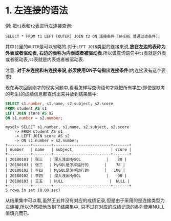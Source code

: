 # 1. 左连接的语法

例: 把`t1`表和`t2`表进行左连接查询:

```
SELECT * FROM t1 LEFT [OUTER] JOIN t2 ON 连接条件 [WHERE 普通过滤条件];
```

其中`[]`里的`OUTER`是可以省略的.对于`LEFT JOIN`类型的连接来说,**放在左边的表称为外表或者驱动表,
右边的表称为内表或者被驱动表**.所以该查询语句中`t1`表就是外表或者驱动表,`t2`表就是内表或者被驱动表.

注意: **对于左连接和右连接来说,必须使用ON子句指出连接条件**(内连接没有这个要求).

现在再次回到刚才的现实问题中,看看怎样写查询语句才能把所有学生(即使是缺考的考生)的成绩信息都查询出来并放到结果集中:

```sql
SELECT s1.number, s1.name, s2.subject, s2.score
FROM student AS s1
LEFT JOIN score AS s2
ON s1.number = s2.number;
```

```
mysql> SELECT s1.number, s1.name, s2.subject, s2.score
    -> FROM student AS s1
    -> LEFT JOIN score AS s2
    -> ON s1.number = s2.number;
+----------+--------+-------------------------+-------+
| number   | name   | subject                 | score |
+----------+--------+-------------------------+-------+
| 20180101 | 张三   | 深入浅出MySQL           |    88 |
| 20180101 | 张三   | MySQL是怎样运行的       |    78 |
| 20180102 | 李四   | MySQL是怎样运行的       |   100 |
| 20180102 | 李四   | 深入浅出MySQL           |    98 |
| 20180103 | 王五   | NULL                    |  NULL |
+----------+--------+-------------------------+-------+
5 rows in set (0.00 sec)
```

从结果集中可以看,虽然王五并没有对应的成绩记录,但是由于采用的是连接类型为左连接,所以仍然把他放到了结果集中,
只不过在对应的成绩记录的各列使用NULL值填充而已.
